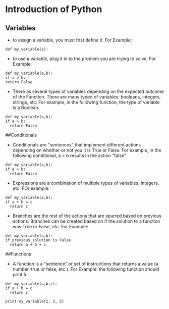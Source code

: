 # Introduction of Python

## Variables
  * to assign a variable, you must first define it.  For Example:
```
def my_variable(a):
```
  * to use a variable, plug it in to the problem you are trying to solve. For Example:
  ```
def my_variable(a,b):
if a > b:
  return False
  ```
* There as several types of variables depending on the expected outcome of the Function. There are many typed of variables: booleans, integers, strings, etc. For example, in the following function, the type of variable is a Boolean.

```
def my_variable(a,b):
if a > b:
  return False
```

##Conditionals
* Conditionals are "sentences" that implement different actions depending on whether or not you it is True or False. For example, in the following conditional, a > b results in the action "false".

```
def my_variable(a,b):
if a > b:
  return False
```
* Expressions are a combination of multiple types of variables, integers, etc. FOr example:

```
def my_variable(a,b):
if a + b = c
  return c

  ```
* Branches are the rest of the actions that are spurred based on previous actions. Branches can be created based on if the solution to a function was True or False, etc. For Example:

```
def my_variable(a,b):
if previous_solution is False
  return a + b + c

  ```

##Functions

* A function is a "sentence" or set of instructions that returns a value (a number, true or false, etc.). For Example: the following function should print 5.

```
def my_variable(a,b,c):
if a + b = c
  return c

print my_variable(2, 3, 5)
```
